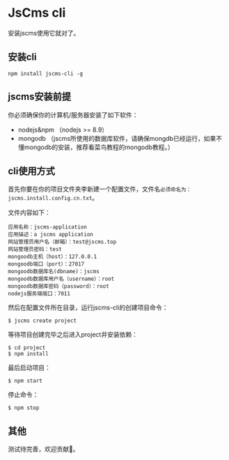 # JsCms cli

安装jscms使用它就对了。

## 安装cli

```
npm install jscms-cli -g
```

## jscms安装前提

你必须确保你的计算机/服务器安装了如下软件：

- nodejs&npm （nodejs >= 8.9）
- mongodb （jscms所使用的数据库软件，请确保mongdb已经运行，如果不懂mongodb的安装，推荐看菜鸟教程的mongodb教程。）

## cli使用方式

首先你要在你的项目文件夹李新建一个配置文件，文件名``必须命名为：jscms.install.config.cn.txt``。

文件内容如下：

```
应用名称：jscms-application
应用描述：a jscms application
网站管理员用户名（邮箱）：test@jscms.top
网站管理员密码：test
mongoodb主机（host）：127.0.0.1
mongoodb端口（port）：27017
mongoodb数据库名(dbname)：jscms
mongoodb数据库用户名（username）：root
mongoodb数据库密码（password）：root
nodejs服务端端口：7011
```

然后在配置文件所在目录，运行jscms-cli的创建项目命令：

```
$ jscms create project
```

等待项目创建完毕之后进入project并安装依赖：

```
$ cd project
$ npm install
```

最后启动项目：

```
$ npm start
```

停止命令：

```
$ npm stop
```

## 其他

测试待完善，欢迎贡献👏。
